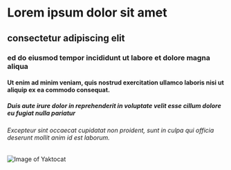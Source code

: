 # Lorem ipsum dolor sit amet
## consectetur adipiscing elit
### ed do eiusmod tempor incididunt ut labore et dolore magna aliqua
#### Ut enim ad minim veniam, quis nostrud exercitation ullamco laboris nisi ut aliquip ex ea commodo consequat.
##### Duis aute irure dolor in reprehenderit in voluptate velit esse cillum dolore eu fugiat nulla pariatur
###### Excepteur sint occaecat cupidatat non proident, sunt in culpa qui officia deserunt mollit anim id est laborum.
![Image of Yaktocat](https://octodex.github.com/images/yaktocat.png)
